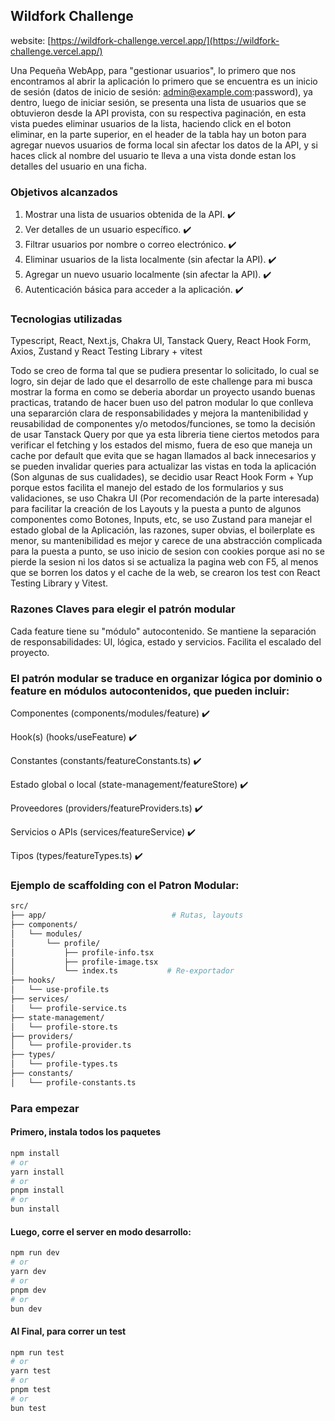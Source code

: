 ## Wildfork Challenge
website: [https://wildfork-challenge.vercel.app/](https://wildfork-challenge.vercel.app/)

Una Pequeña WebApp, para "gestionar usuarios", lo primero que nos encontramos al abrir la aplicación lo primero que se encuentra es un inicio de sesión (datos de inicio de sesión: admin@example.com:password), ya dentro, luego de iniciar sesión, se presenta una lista de usuarios que se obtuvieron desde la API provista, con su respectiva paginación, en esta vista puedes eliminar usuarios de la lista, haciendo click en el boton eliminar, en la parte superior, en el header de la tabla hay un boton para agregar nuevos usuarios de forma local sin afectar los datos de la API, y si haces click al nombre del usuario te lleva a una vista donde estan los detalles del usuario en una ficha.

### Objetivos alcanzados
1. Mostrar una lista de usuarios obtenida de la API. ✔️
2. Ver detalles de un usuario específico. ✔️
3. Filtrar usuarios por nombre o correo electrónico. ✔️
4. Eliminar usuarios de la lista localmente (sin afectar la API). ✔️
5. Agregar un nuevo usuario localmente (sin afectar la API). ✔️
6. Autenticación básica para acceder a la aplicación. ✔️

### Tecnologias utilizadas
Typescript, React, Next.js, Chakra UI, Tanstack Query, React Hook Form, Axios, Zustand y React Testing Library + vitest

Todo se creo de forma tal que se pudiera presentar lo solicitado, lo cual se logro, sin dejar de lado que el desarrollo de este challenge para mi busca mostrar la forma en como se deberia abordar un proyecto usando buenas practicas, tratando de hacer buen uso del patron modular lo que conlleva una separarción clara de responsabilidades y mejora la mantenibilidad y reusabilidad de componentes y/o metodos/funciones, se tomo la decisión de usar Tanstack Query por que ya esta libreria tiene ciertos metodos para verificar el fetching y los estados del mismo, fuera de eso que maneja un cache por default que evita que se hagan llamados al back innecesarios y se pueden invalidar queries para actualizar las vistas en toda la aplicación (Son algunas de sus cualidades), se decidio usar React Hook Form + Yup porque estos facilita el manejo del estado de los formularios y sus validaciones, se uso Chakra UI (Por recomendación de la parte interesada) para facilitar la creación de los Layouts y la puesta a punto de algunos componentes como Botones, Inputs, etc, se uso Zustand para manejar el estado global de la Aplicación, las razones, super obvias, el boilerplate es menor, su mantenibilidad es mejor y carece de una abstracción complicada para la puesta a punto, se uso inicio de sesion con cookies porque asi no se pierde la sesion ni los datos si se actualiza la pagina web con F5, al menos que se borren los datos y el cache de la web, se crearon los test con React Testing Library y Vitest.

### Razones Claves para elegir el patrón modular
Cada feature tiene su "módulo" autocontenido.
Se mantiene la separación de responsabilidades: UI, lógica, estado y servicios.
Facilita el escalado del proyecto.

### El patrón modular se traduce en organizar lógica por dominio o feature en módulos autocontenidos, que pueden incluir:
Componentes (components/modules/feature) ✔️

Hook(s) (hooks/useFeature) ✔️

Constantes (constants/featureConstants.ts) ✔️

Estado global o local (state-management/featureStore) ✔️

Proveedores (providers/featureProviders.ts) ✔️

Servicios o APIs (services/featureService) ✔️

Tipos (types/featureTypes.ts) ✔️

### Ejemplo de scaffolding con el Patron Modular:
```bash
src/
├── app/                            # Rutas, layouts
├── components/
│   └── modules/
│       └── profile/
│           ├── profile-info.tsx
│           ├── profile-image.tsx
│           └── index.ts           # Re-exportador
├── hooks/
│   └── use-profile.ts
├── services/
│   └── profile-service.ts
├── state-management/
│   └── profile-store.ts
├── providers/
│   └── profile-provider.ts
├── types/
│   └── profile-types.ts
├── constants/
│   └── profile-constants.ts
```
 
### Para empezar

#### Primero, instala todos los paquetes
```bash
npm install
# or
yarn install
# or
pnpm install
# or
bun install
```

#### Luego, corre el server en modo desarrollo:
```bash
npm run dev
# or
yarn dev
# or
pnpm dev
# or
bun dev
```

#### Al Final, para correr un test
```bash
npm run test
# or
yarn test
# or
pnpm test
# or
bun test
```
